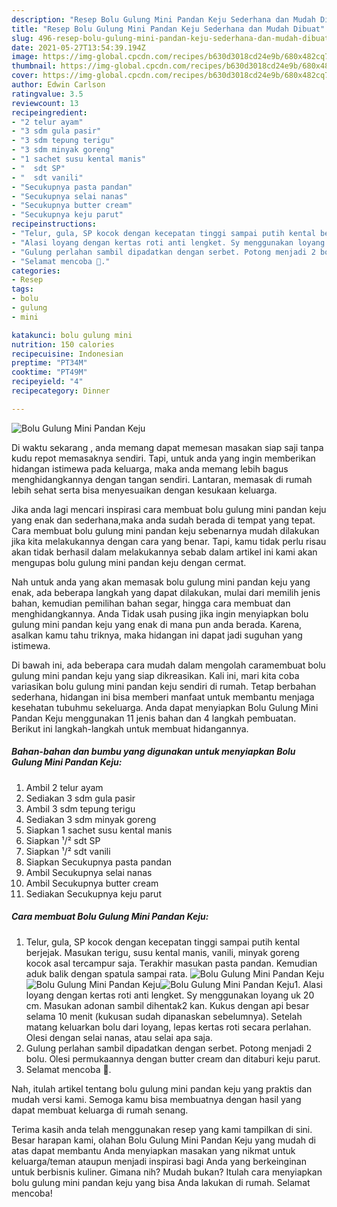 ```yaml
---
description: "Resep Bolu Gulung Mini Pandan Keju Sederhana dan Mudah Dibuat"
title: "Resep Bolu Gulung Mini Pandan Keju Sederhana dan Mudah Dibuat"
slug: 496-resep-bolu-gulung-mini-pandan-keju-sederhana-dan-mudah-dibuat
date: 2021-05-27T13:54:39.194Z
image: https://img-global.cpcdn.com/recipes/b630d3018cd24e9b/680x482cq70/bolu-gulung-mini-pandan-keju-foto-resep-utama.jpg
thumbnail: https://img-global.cpcdn.com/recipes/b630d3018cd24e9b/680x482cq70/bolu-gulung-mini-pandan-keju-foto-resep-utama.jpg
cover: https://img-global.cpcdn.com/recipes/b630d3018cd24e9b/680x482cq70/bolu-gulung-mini-pandan-keju-foto-resep-utama.jpg
author: Edwin Carlson
ratingvalue: 3.5
reviewcount: 13
recipeingredient:
- "2 telur ayam"
- "3 sdm gula pasir"
- "3 sdm tepung terigu"
- "3 sdm minyak goreng"
- "1 sachet susu kental manis"
- "  sdt SP"
- "  sdt vanili"
- "Secukupnya pasta pandan"
- "Secukupnya selai nanas"
- "Secukupnya butter cream"
- "Secukupnya keju parut"
recipeinstructions:
- "Telur, gula, SP kocok dengan kecepatan tinggi sampai putih kental berjejak. Masukan terigu, susu kental manis, vanili, minyak goreng kocok asal tercampur saja. Terakhir masukan pasta pandan. Kemudian aduk balik dengan spatula sampai rata."
- "Alasi loyang dengan kertas roti anti lengket. Sy menggunakan loyang uk 20 cm. Masukan adonan sambil dihentak2 kan. Kukus dengan api besar selama 10 menit (kukusan sudah dipanaskan sebelumnya). Setelah matang keluarkan bolu dari loyang, lepas kertas roti secara perlahan. Olesi dengan selai nanas, atau selai apa saja."
- "Gulung perlahan sambil dipadatkan dengan serbet. Potong menjadi 2 bolu. Olesi permukaannya dengan butter cream dan ditaburi keju parut."
- "Selamat mencoba 🙏."
categories:
- Resep
tags:
- bolu
- gulung
- mini

katakunci: bolu gulung mini 
nutrition: 150 calories
recipecuisine: Indonesian
preptime: "PT34M"
cooktime: "PT49M"
recipeyield: "4"
recipecategory: Dinner

---
```



![Bolu Gulung Mini Pandan Keju](https://img-global.cpcdn.com/recipes/b630d3018cd24e9b/680x482cq70/bolu-gulung-mini-pandan-keju-foto-resep-utama.jpg)

Di waktu  sekarang , anda memang dapat memesan masakan siap saji tanpa kudu repot memasaknya sendiri. Tapi, untuk anda yang ingin memberikan hidangan istimewa pada keluarga, maka anda memang lebih bagus menghidangkannya dengan tangan sendiri. Lantaran, memasak di rumah lebih sehat serta bisa menyesuaikan dengan kesukaan keluarga.

Jika anda lagi mencari inspirasi cara membuat bolu gulung mini pandan keju yang enak dan sederhana,maka anda sudah berada di tempat yang tepat. Cara membuat bolu gulung mini pandan keju  sebenarnya mudah dilakukan jika kita melakukannya dengan cara yang benar. Tapi, kamu tidak perlu risau akan tidak berhasil dalam melakukannya 
sebab dalam artikel ini kami akan mengupas bolu gulung mini pandan keju dengan cermat.  



Nah untuk anda yang akan memasak bolu gulung mini pandan keju yang enak, ada beberapa langkah yang dapat dilakukan, mulai dari memilih jenis bahan, kemudian pemilihan bahan segar, hingga cara membuat dan menghidangkannya. Anda Tidak usah pusing jika ingin menyiapkan bolu gulung mini pandan keju yang enak di mana pun anda berada. Karena, asalkan kamu  tahu triknya, maka hidangan ini dapat jadi suguhan yang istimewa.

Di bawah ini, ada beberapa cara mudah dalam mengolah caramembuat bolu gulung mini pandan keju yang siap dikreasikan. Kali ini, mari kita coba variasikan bolu gulung mini pandan keju sendiri di rumah. Tetap berbahan sederhana, hidangan ini bisa memberi manfaat untuk membantu menjaga kesehatan tubuhmu sekeluarga. Anda dapat menyiapkan Bolu Gulung Mini Pandan Keju menggunakan 11 jenis bahan dan 4 langkah pembuatan. Berikut ini langkah-langkah untuk membuat hidangannya.

<!--inarticleads1-->

##### Bahan-bahan dan bumbu yang digunakan untuk menyiapkan Bolu Gulung Mini Pandan Keju:

1. Ambil 2 telur ayam
1. Sediakan 3 sdm gula pasir
1. Ambil 3 sdm tepung terigu
1. Sediakan 3 sdm minyak goreng
1. Siapkan 1 sachet susu kental manis
1. Siapkan  ¹/² sdt SP
1. Siapkan  ¹/² sdt vanili
1. Siapkan Secukupnya pasta pandan
1. Ambil Secukupnya selai nanas
1. Ambil Secukupnya butter cream
1. Sediakan Secukupnya keju parut




<!--inarticleads2-->

##### Cara membuat Bolu Gulung Mini Pandan Keju:

1. Telur, gula, SP kocok dengan kecepatan tinggi sampai putih kental berjejak. Masukan terigu, susu kental manis, vanili, minyak goreng kocok asal tercampur saja. Terakhir masukan pasta pandan. Kemudian aduk balik dengan spatula sampai rata.
<img src="https://img-global.cpcdn.com/steps/59628cc4af9d498e/160x128cq70/bolu-gulung-mini-pandan-keju-langkah-memasak-1-foto.jpg" alt="Bolu Gulung Mini Pandan Keju"><img src="https://img-global.cpcdn.com/steps/068964fd8cfd12c0/160x128cq70/bolu-gulung-mini-pandan-keju-langkah-memasak-1-foto.jpg" alt="Bolu Gulung Mini Pandan Keju"><img src="https://img-global.cpcdn.com/steps/28bcda6318061939/160x128cq70/bolu-gulung-mini-pandan-keju-langkah-memasak-1-foto.jpg" alt="Bolu Gulung Mini Pandan Keju">1. Alasi loyang dengan kertas roti anti lengket. Sy menggunakan loyang uk 20 cm. Masukan adonan sambil dihentak2 kan. Kukus dengan api besar selama 10 menit (kukusan sudah dipanaskan sebelumnya). Setelah matang keluarkan bolu dari loyang, lepas kertas roti secara perlahan. Olesi dengan selai nanas, atau selai apa saja.
1. Gulung perlahan sambil dipadatkan dengan serbet. Potong menjadi 2 bolu. Olesi permukaannya dengan butter cream dan ditaburi keju parut.
1. Selamat mencoba 🙏.




Nah, itulah artikel tentang  bolu gulung mini pandan keju  yang praktis dan mudah versi kami. Semoga kamu bisa membuatnya dengan hasil yang dapat membuat keluarga di rumah senang. 

Terima kasih anda telah menggunakan resep yang kami tampilkan di sini. Besar harapan kami, olahan  Bolu Gulung Mini Pandan Keju yang mudah di atas dapat membantu Anda menyiapkan masakan yang nikmat untuk keluarga/teman ataupun menjadi inspirasi bagi Anda yang berkeinginan untuk berbisnis kuliner. Gimana nih? Mudah bukan? Itulah cara menyiapkan bolu gulung mini pandan keju yang bisa Anda lakukan di rumah. Selamat mencoba!

